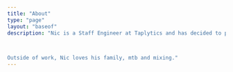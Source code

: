 ```yaml
---
title: "About"
type: "page"
layout: "baseof"
description: "Nic is a Staff Engineer at Taplytics and has decided to post all the new things he's learning.    


  
Outside of work, Nic loves his family, mtb and mixing."
---
```



